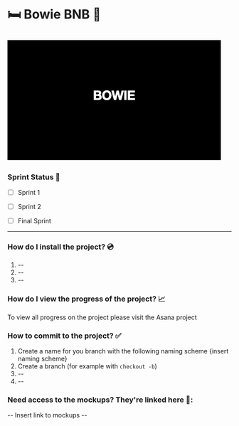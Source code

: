 # :bed: Bowie BNB :fork_and_knife:

![Gif Explaning the meaning behind b.o.w.i.e](team_resources/github_images/bowie_gif_6.gif?raw=true "Beds Over A Web Interface Everywhere")
---

### Sprint Status :running:

- [ ] Sprint 1
- [ ] Sprint 2
- [ ] Final Sprint


---
### How do I install the project? :cd:

1. <to add step> -- 
2. <to add step> --
3. <to add step> --


### How do I view the progress of the project? :chart_with_upwards_trend:

To view all progress on the project please visit the Asana project

### How to commit to the project? :white_check_mark:

1. Create a name for you branch with the following naming scheme {insert naming scheme}
1. Create a branch (for example with `checkout -b`)
2. <to add step> --
3. <to add step> --


### Need access to the mockups? They're linked here :art::

-- Insert link to mockups --



[^1]: *A Team Bowie Project*